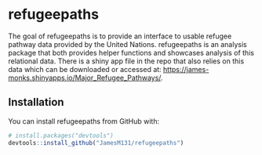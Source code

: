 # refugeepaths

The goal of refugeepaths is to provide an interface to usable refugee pathway data provided by the United Nations. refugeepaths is an analysis package that both provides helper functions and showcases analysis of this relational data. There is a shiny app file in the repo that also relies on this data which can be downloaded or accessed at: https://james-monks.shinyapps.io/Major_Refugee_Pathways/.


## Installation

You can install refugeepaths from GitHub with:


``` r
# install.packages("devtools")
devtools::install_github("JamesM131/refugeepaths")
```


